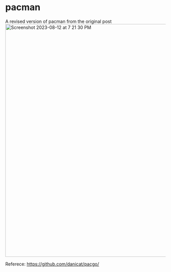 # pacman
A revised version of pacman from the original post
<img width="734" alt="Screenshot 2023-08-12 at 7 21 30 PM" src="https://github.com/SrikanthBhandary/pacman/assets/11585859/8209fb88-0a93-44ed-8790-26c60b20f92f">


Referece:
https://github.com/danicat/pacgo/
